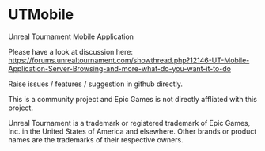 UTMobile
========

Unreal Tournament Mobile Application

Please have a look at discussion here:
https://forums.unrealtournament.com/showthread.php?12146-UT-Mobile-Application-Server-Browsing-and-more-what-do-you-want-it-to-do

Raise issues / features / suggestion in github directly.

This is a community project and Epic Games is not directly affliated with this project.

Unreal Tournament is a trademark or registered trademark of Epic Games, Inc. in the United States of America and elsewhere. Other brands or product names are the trademarks of their respective owners.
